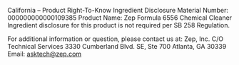  
 
 
California – Product Right-To-Know Ingredient Disclosure 
Material Number: 000000000000109385 
Product Name: Zep Formula 6556 Chemical Cleaner 
Ingredient disclosure for this product is not required per SB 258 Regulation. 
 
For additional information or question, please contact us at: 
Zep, Inc. 
C/O Technical Services 
3330 Cumberland Blvd. SE, Ste 700 
Atlanta, GA 30339 
Email: asktech@zep.com 
 
 
 
 
